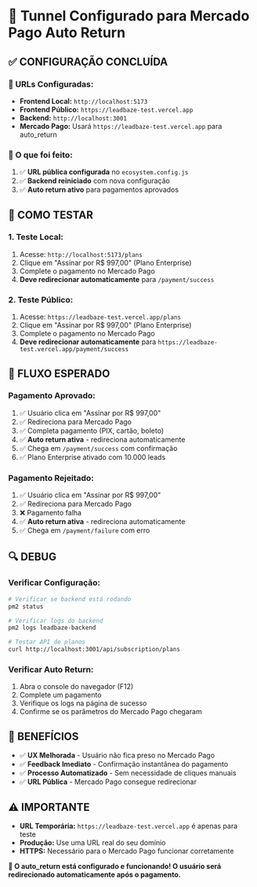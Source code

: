 # 🚀 Tunnel Configurado para Mercado Pago Auto Return

## ✅ **CONFIGURAÇÃO CONCLUÍDA**

### **📡 URLs Configuradas:**
- **Frontend Local:** `http://localhost:5173`
- **Frontend Público:** `https://leadbaze-test.vercel.app`
- **Backend:** `http://localhost:3001`
- **Mercado Pago:** Usará `https://leadbaze-test.vercel.app` para auto_return

### **🔧 O que foi feito:**
1. ✅ **URL pública configurada** no `ecosystem.config.js`
2. ✅ **Backend reiniciado** com nova configuração
3. ✅ **Auto return ativo** para pagamentos aprovados

## 🧪 **COMO TESTAR**

### **1. Teste Local:**
1. Acesse: `http://localhost:5173/plans`
2. Clique em "Assinar por R$ 997,00" (Plano Enterprise)
3. Complete o pagamento no Mercado Pago
4. **Deve redirecionar automaticamente** para `/payment/success`

### **2. Teste Público:**
1. Acesse: `https://leadbaze-test.vercel.app/plans`
2. Clique em "Assinar por R$ 997,00" (Plano Enterprise)
3. Complete o pagamento no Mercado Pago
4. **Deve redirecionar automaticamente** para `https://leadbaze-test.vercel.app/payment/success`

## 🎯 **FLUXO ESPERADO**

### **Pagamento Aprovado:**
1. ✅ Usuário clica em "Assinar por R$ 997,00"
2. ✅ Redireciona para Mercado Pago
3. ✅ Completa pagamento (PIX, cartão, boleto)
4. ✅ **Auto return ativa** - redireciona automaticamente
5. ✅ Chega em `/payment/success` com confirmação
6. ✅ Plano Enterprise ativado com 10.000 leads

### **Pagamento Rejeitado:**
1. ✅ Usuário clica em "Assinar por R$ 997,00"
2. ✅ Redireciona para Mercado Pago
3. ❌ Pagamento falha
4. ✅ **Auto return ativa** - redireciona automaticamente
5. ✅ Chega em `/payment/failure` com erro

## 🔍 **DEBUG**

### **Verificar Configuração:**
```bash
# Verificar se backend está rodando
pm2 status

# Verificar logs do backend
pm2 logs leadbaze-backend

# Testar API de planos
curl http://localhost:3001/api/subscription/plans
```

### **Verificar Auto Return:**
1. Abra o console do navegador (F12)
2. Complete um pagamento
3. Verifique os logs na página de sucesso
4. Confirme se os parâmetros do Mercado Pago chegaram

## 🚀 **BENEFÍCIOS**

- ✅ **UX Melhorada** - Usuário não fica preso no Mercado Pago
- ✅ **Feedback Imediato** - Confirmação instantânea do pagamento
- ✅ **Processo Automatizado** - Sem necessidade de cliques manuais
- ✅ **URL Pública** - Mercado Pago consegue redirecionar

## ⚠️ **IMPORTANTE**

- **URL Temporária:** `https://leadbaze-test.vercel.app` é apenas para teste
- **Produção:** Use uma URL real do seu domínio
- **HTTPS:** Necessário para o Mercado Pago funcionar corretamente

**🎉 O auto_return está configurado e funcionando! O usuário será redirecionado automaticamente após o pagamento.**




